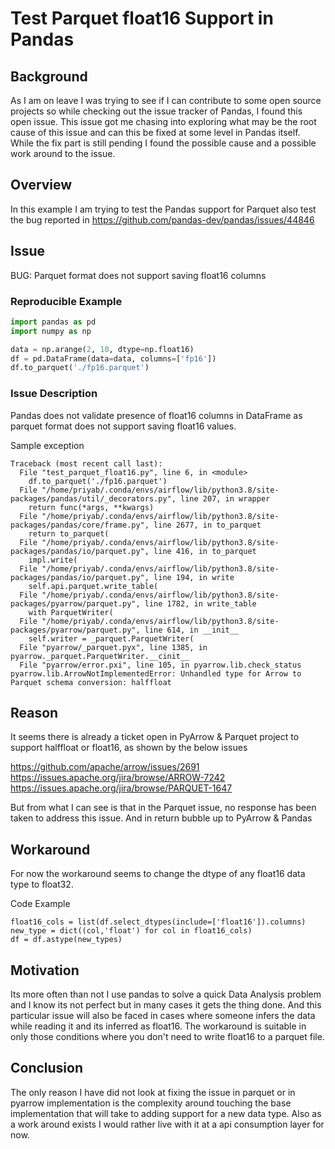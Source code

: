 # Test Parquet float16 Support in Pandas

## Background

As I am on leave I was trying to see if I can contribute to some open source projects so while checking out the 
issue tracker of Pandas, I found this open issue. This issue got me chasing into exploring what may be the root
cause of this issue and can this be fixed at some level in Pandas itself. While the fix part is still pending
I found the possible cause and a possible work around to the issue.

## Overview

In this example I am trying to test the Pandas support for Parquet also test the bug reported in
https://github.com/pandas-dev/pandas/issues/44846

## Issue

BUG: Parquet format does not support saving float16 columns

### Reproducible Example

```python
import pandas as pd
import numpy as np

data = np.arange(2, 10, dtype=np.float16)
df = pd.DataFrame(data=data, columns=['fp16'])
df.to_parquet('./fp16.parquet')
```

### Issue Description

Pandas does not validate presence of float16 columns in DataFrame as parquet format does not support saving float16 values.

Sample exception

```
Traceback (most recent call last):
  File "test_parquet_float16.py", line 6, in <module>
    df.to_parquet('./fp16.parquet')
  File "/home/priyab/.conda/envs/airflow/lib/python3.8/site-packages/pandas/util/_decorators.py", line 207, in wrapper
    return func(*args, **kwargs)
  File "/home/priyab/.conda/envs/airflow/lib/python3.8/site-packages/pandas/core/frame.py", line 2677, in to_parquet
    return to_parquet(
  File "/home/priyab/.conda/envs/airflow/lib/python3.8/site-packages/pandas/io/parquet.py", line 416, in to_parquet
    impl.write(
  File "/home/priyab/.conda/envs/airflow/lib/python3.8/site-packages/pandas/io/parquet.py", line 194, in write
    self.api.parquet.write_table(
  File "/home/priyab/.conda/envs/airflow/lib/python3.8/site-packages/pyarrow/parquet.py", line 1782, in write_table
    with ParquetWriter(
  File "/home/priyab/.conda/envs/airflow/lib/python3.8/site-packages/pyarrow/parquet.py", line 614, in __init__
    self.writer = _parquet.ParquetWriter(
  File "pyarrow/_parquet.pyx", line 1385, in pyarrow._parquet.ParquetWriter.__cinit__
  File "pyarrow/error.pxi", line 105, in pyarrow.lib.check_status
pyarrow.lib.ArrowNotImplementedError: Unhandled type for Arrow to Parquet schema conversion: halffloat
```

## Reason

It seems there is already a ticket open in PyArrow & Parquet project to support halffloat or float16, as shown by the below issues

https://github.com/apache/arrow/issues/2691
https://issues.apache.org/jira/browse/ARROW-7242
https://issues.apache.org/jira/browse/PARQUET-1647

But from what I can see is that in the Parquet issue, no response has been taken to address this issue. And in return bubble up to PyArrow & Pandas

## Workaround

For now the workaround seems to change the dtype of any float16 data type to float32.

Code Example

```
float16_cols = list(df.select_dtypes(include=['float16']).columns)
new_type = dict((col,'float') for col in float16_cols)
df = df.astype(new_types)
```

## Motivation

Its more often than not I use pandas to solve a quick Data Analysis problem and I know its not perfect but in many cases it gets the thing done. And this particular issue will also be faced in cases where someone infers the data while reading it and its inferred as float16. The workaround is suitable in only those conditions where you don't need to write float16 to a parquet file.

## Conclusion

The only reason I have did not look at fixing the issue in parquet or in pyarrow implementation is the complexity around touching the base implementation that will take to adding support for a new data type. Also as a work around exists I would rather live with it at a api consumption layer for now.